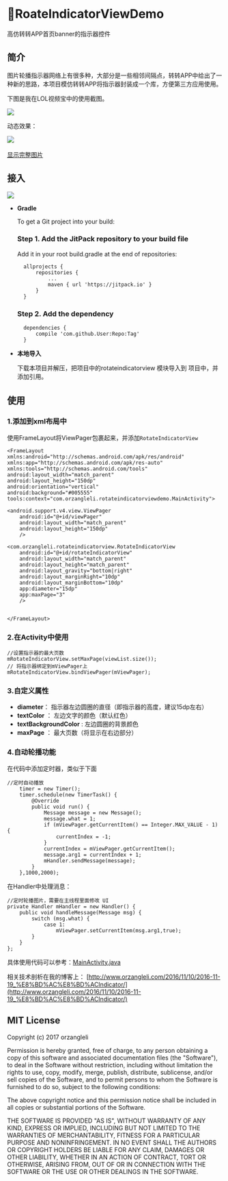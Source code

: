# :bus:RoateIndicatorViewDemo
高仿转转APP首页banner的指示器控件

## 简介

图片轮播指示器网络上有很多种，大部分是一些相邻间隔点，转转APP中给出了一种新的思路，本项目模仿转转APP将指示器封装成一个库，方便第三方应用使用。

下图是我在LOL视频宝中的使用截图。


![](http://7bvaky.com2.z0.glb.qiniucdn.com/2017-01-10_20_02_51_1.png)

动态效果：

![](http://7bvaky.com2.z0.glb.qiniucdn.com/2017-01-10_20_35_40_2.gif)  

[显示完整图片](http://7bvaky.com2.z0.glb.qiniucdn.com/2017-01-10_20_35_40_2.gif)
## 接入

[![](https://jitpack.io/v/hust201010701/RoateIndicatorViewDemo.svg)](https://jitpack.io/#hust201010701/RoateIndicatorViewDemo)


- **Gradle**

	To get a Git project into your build:

	### Step 1. Add the JitPack repository to your build file
	
	Add it in your root build.gradle at the end of repositories:
	
		allprojects {
			repositories {
				...
				maven { url 'https://jitpack.io' }
			}
		}
	### Step 2. Add the dependency
	
		dependencies {
			compile 'com.github.User:Repo:Tag'
		}
	

- **本地导入**

	下载本项目并解压，把项目中的rotateindicatorview 模块导入到 项目中，并添加引用。

## 使用

### 1.添加到xml布局中

使用FrameLayout将ViewPager包裹起来，并添加`RotateIndicatorView`

	<FrameLayout
    xmlns:android="http://schemas.android.com/apk/res/android"
    xmlns:app="http://schemas.android.com/apk/res-auto"
    xmlns:tools="http://schemas.android.com/tools"
    android:layout_width="match_parent"
    android:layout_height="150dp"
    android:orientation="vertical"
    android:background="#005555"
    tools:context="com.orzangleli.rotateindicatorviewdemo.MainActivity">

    <android.support.v4.view.ViewPager
        android:id="@+id/viewPager"
        android:layout_width="match_parent"
        android:layout_height="150dp"
        />

    <com.orzangleli.rotateindicatorview.RotateIndicatorView
        android:id="@+id/rotateIndicatorView"
        android:layout_width="match_parent"
        android:layout_height="match_parent"
        android:layout_gravity="bottom|right"
        android:layout_marginRight="10dp"
        android:layout_marginBottom="10dp"
        app:diameter="15dp"
        app:maxPage="3"
        />


	</FrameLayout>

### 2.在Activity中使用

	//设置指示器的最大页数
    mRotateIndicatorView.setMaxPage(viewList.size());
    // 将指示器绑定到mViewPager上
    mRotateIndicatorView.bindViewPager(mViewPager);

### 3.自定义属性

- **diameter**： 指示器左边圆圈的直径（即指示器的高度，建议15dp左右）
- **textColor** ： 左边文字的颜色（默认红色）
- **textBackgroundColor** : 左边圆圈的背景颜色
- **maxPage** ： 最大页数（将显示在右边部分）

### 4.自动轮播功能

在代码中添加定时器，类似于下面

	//定时自动播放
        timer = new Timer();
        timer.schedule(new TimerTask() {
            @Override
            public void run() {
                Message message = new Message();
                message.what = 1;
                if (mViewPager.getCurrentItem() == Integer.MAX_VALUE - 1) {
                    currentIndex = -1;
                }
                currentIndex = mViewPager.getCurrentItem();
                message.arg1 = currentIndex + 1;
                mHandler.sendMessage(message);
            }
        },1000,2000);

在Handler中处理消息：

	//定时轮播图片，需要在主线程里面修改 UI
    private Handler mHandler = new Handler() {
        public void handleMessage(Message msg) {
            switch (msg.what) {
                case 1:
                    mViewPager.setCurrentItem(msg.arg1,true);
            }
        }
    };

具体使用代码可以参考：[MainActivity.java](https://github.com/hust201010701/RoateIndicatorViewDemo/blob/master/app/src/main/java/com/orzangleli/rotateindicatorviewdemo/MainActivity.java)

相关技术剖析在我的博客上： [http://www.orzangleli.com/2016/11/10/2016-11-19_%E8%BD%AC%E8%BD%ACIndicator/](http://www.orzangleli.com/2016/11/10/2016-11-19_%E8%BD%AC%E8%BD%ACIndicator/)

## MIT License

Copyright (c) 2017 orzangleli

Permission is hereby granted, free of charge, to any person obtaining a copy
of this software and associated documentation files (the "Software"), to deal
in the Software without restriction, including without limitation the rights
to use, copy, modify, merge, publish, distribute, sublicense, and/or sell
copies of the Software, and to permit persons to whom the Software is
furnished to do so, subject to the following conditions:

The above copyright notice and this permission notice shall be included in all
copies or substantial portions of the Software.

THE SOFTWARE IS PROVIDED "AS IS", WITHOUT WARRANTY OF ANY KIND, EXPRESS OR
IMPLIED, INCLUDING BUT NOT LIMITED TO THE WARRANTIES OF MERCHANTABILITY,
FITNESS FOR A PARTICULAR PURPOSE AND NONINFRINGEMENT. IN NO EVENT SHALL THE
AUTHORS OR COPYRIGHT HOLDERS BE LIABLE FOR ANY CLAIM, DAMAGES OR OTHER
LIABILITY, WHETHER IN AN ACTION OF CONTRACT, TORT OR OTHERWISE, ARISING FROM,
OUT OF OR IN CONNECTION WITH THE SOFTWARE OR THE USE OR OTHER DEALINGS IN THE
SOFTWARE.
